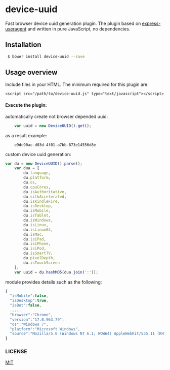 # device-uuid
Fast browser device uuid generation plugin. The plugin based on [express-useragent](https://github.com/biggora/express-useragent) and written in pure JavaScript, no dependencies.

## Installation

```bash
 $ bower install device-uuid --save
```


## Usage overview

Include files in your HTML. The minimum required for this plugin are:

    <script src="/path/to/device-uuid.js" type="text/javascript"></script>

#### Execute the plugin:
automatically create not browser depended uuid:
```javascript
    var uuid = new DeviceUUID().get();
```
as a result example:
```
    e9dc90ac-d03d-4f01-a7bb-873e14556d8e
```

custom device uuid generation:
```javascript
var du = new DeviceUUID().parse();
    var dua = [
        du.language,
        du.platform,
        du.os,
        du.cpuCores,
        du.isAuthoritative,
        du.silkAccelerated,
        du.isKindleFire,
        du.isDesktop,
        du.isMobile,
        du.isTablet,
        du.isWindows,
        du.isLinux,
        du.isLinux64,
        du.isMac,
        du.isiPad,
        du.isiPhone,
        du.isiPod,
        du.isSmartTV,
        du.pixelDepth,
        du.isTouchScreen
    ];
    var uuid = du.hashMD5(dua.join(':'));
```


module provides details such as the following:

```js
{
  "isMobile":false,
  "isDesktop":true,
  "isBot":false,
  .....
  "browser":"Chrome",
  "version":"17.0.963.79",
  "os":"Windows 7",
  "platform":"Microsoft Windows",
  "source":"Mozilla/5.0 (Windows NT 6.1; WOW64) AppleWebKit/535.11 (KHTML, like Gecko) Chrome/17.0.963.79..."
}

```

### LICENSE

[MIT](LICENSE)
